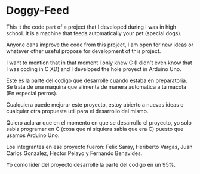 # Doggy-Feed

This it the code part of a project that I developed during I was in high school. It is a machine that feeds automatically your pet (special dogs).

Anyone cans improve the code from this project, I am open for new ideas or whatever other useful propose for development of this project.

I want to mention that in that moment I only knew C (I didn't even know that I was coding in C XD) and I developed the hole proyect in Arduino Uno. 



Este es la parte del codigo que desarrolle cuando estaba en preparatoria. Se trata de una maquina que alimenta de manera automatica a tu macota (En especial perros).

Cualquiera puede mejorar este proyecto, estoy abierto a nuevas ideas o cualquier otra propuesta util para el desarrollo del mismo.

Quiero aclarar que en el momento en que se desarrollo el proyecto, yo solo sabia programar en C (cosa que ni siquiera sabia que era C) puesto que usamos Arduino Uno.

Los integrantes en ese proyecto fueron: Felix Saray, Heriberto Vargas, Juan Carlos Gonzalez, Hector Pelayo y Fernando Benavides.

Yo como lider del proyecto desarrolle la parte del codigo en un 95%.
